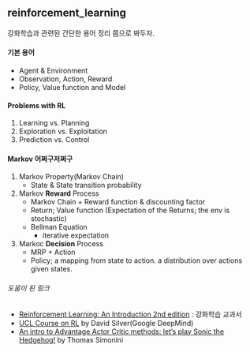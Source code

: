 ## reinforcement_learning

강화학습과 관련된 간단한 용어 정리 쯤으로 봐두자.

#### 기본 용어   
- Agent & Environment
- Observation, Action, Reward
- Policy, Value function and Model

#### Problems with RL
1. Learning vs. Planning
2. Exploration vs. Exploitation
3. Prediction vs. Control

#### Markov 어쩌구저쩌구
1. Markov Property(Markov Chain)
    - State & State transition probability
2. Markov **Reward** Process
    - Markov Chain + Reward function & discounting factor 
    - Return; Value function (Expectation of the Returns; the env is stochastic)
    - Bellman Equation
        - iterative expectation
3. Markoc **Decision** Process
    - MRP + Action
    - Policy; a mapping from state to action. a distribution over actions given states.


###### 도움이 된 링크
- [Reinforcement Learning: An Introduction 2nd edition](http://incompleteideas.net/book/the-book-2nd.html) : 강화학습 교과서
- [UCL Course on RL](http://www0.cs.ucl.ac.uk/staff/d.silver/web/Teaching.html) by David Silver(Google DeepMind)
- [An intro to Advantage Actor Critic methods: let’s play Sonic the Hedgehog!](https://medium.freecodecamp.org/an-intro-to-advantage-actor-critic-methods-lets-play-sonic-the-hedgehog-86d6240171d)
by Thomas Simonini
